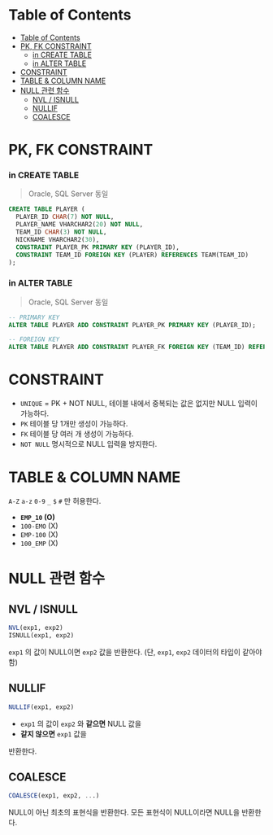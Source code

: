 # Table of Contents
- [Table of Contents](#table-of-contents)
- [PK, FK CONSTRAINT](#pk-fk-constraint)
    - [in CREATE TABLE](#in-create-table)
    - [in ALTER TABLE](#in-alter-table)
- [CONSTRAINT](#constraint)
- [TABLE & COLUMN NAME](#table--column-name)
- [NULL 관련 함수](#null-관련-함수)
  - [NVL / ISNULL](#nvl--isnull)
  - [NULLIF](#nullif)
  - [COALESCE](#coalesce)

# PK, FK CONSTRAINT
### in CREATE TABLE
> Oracle, SQL Server 동일
```sql
CREATE TABLE PLAYER (
  PLAYER_ID CHAR(7) NOT NULL,
  PLAYER_NAME VHARCHAR2(20) NOT NULL,
  TEAM_ID CHAR(3) NOT NULL,
  NICKNAME VHARCHAR2(30),
  CONSTRAINT PLAYER_PK PRIMARY KEY (PLAYER_ID),
  CONSTRAINT TEAM_ID FOREIGN KEY (PLAYER) REFERENCES TEAM(TEAM_ID)
);
```

### in ALTER TABLE
> Oracle, SQL Server 동일
```sql
-- PRIMARY KEY
ALTER TABLE PLAYER ADD CONSTRAINT PLAYER_PK PRIMARY KEY (PLAYER_ID);

-- FOREIGN KEY
ALTER TABLE PLAYER ADD CONSTRAINT PLAYER_FK FOREIGN KEY (TEAM_ID) REFERENCES TEAM(TEAM_ID);
```
# CONSTRAINT
- `UNIQUE` = PK + NOT NULL, 테이블 내에서 중복되는 값은 없지만 NULL 입력이 가능하다.
- `PK` 테이블 당 1개만 생성이 가능하다.
- `FK` 테이블 당 여러 개 생성이 가능하다.
- `NOT NULL` 명시적으로 NULL 입력을 방지한다.

# TABLE & COLUMN NAME
`A-Z` `a-z` `0-9` `_` `$` `#` 만 허용한다.

- **`EMP_10` (O)**
- `100-EMO` (X)
- `EMP-100` (X)
- `100_EMP` (X)
# NULL 관련 함수
## NVL / ISNULL
```sql
NVL(exp1, exp2)
ISNULL(exp1, exp2)
```
`exp1` 의 값이 NULL이면 `exp2` 값을 반환한다.
(단, `exp1`, `exp2` 데이터의 타입이 같아야 함)

## NULLIF
```sql
NULLIF(exp1, exp2)
```
- `exp1` 의 값이 `exp2` 와 **같으면** NULL 값을
- **같지 않으면** `exp1` 값을

반환한다.

## COALESCE
```sql
COALESCE(exp1, exp2, ...)
```
NULL이 아닌 최초의 표현식을 반환한다. 모든 표현식이 NULL이라면 NULL을 반환한다.